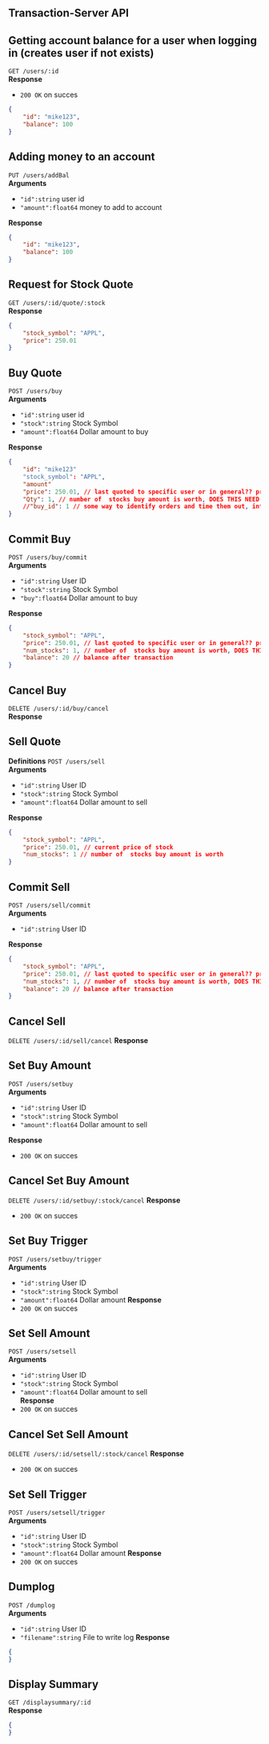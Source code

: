 ## Transaction-Server API

## Getting account balance for a user when logging in (creates user if not exists)  
`GET /users/:id`  
**Response**
- `200 OK` on succes
```json
{
    "id": "mike123",
    "balance": 100
}
```

## Adding money to an account
`PUT /users/addBal`  
**Arguments**
- `"id":string` user id 
- `"amount":float64` money to add to account  

**Response**
```json
{
    "id": "mike123",
    "balance": 100
}
```

## Request for Stock Quote  
`GET /users/:id/quote/:stock`  
**Response**
```json
{
    "stock_symbol": "APPL",
    "price": 250.01
}
```

## Buy Quote  
`POST /users/buy`  
**Arguments**
- `"id":string` user id
- `"stock":string` Stock Symbol
- `"amount":float64` Dollar amount to buy  

**Response**
```json
{
    "id": "mike123"
    "stock_symbol": "APPL",
    "amount"
    "price": 250.01, // last quoted to specific user or in general?? probably need to check how old quote is...
    "Qty": 1, // number of  stocks buy amount is worth, DOES THIS NEED BE INT??
    //"buy_id": 1 // some way to identify orders and time them out, int for simplicity but can be diff
}
```

## Commit Buy   
`POST /users/buy/commit`  
**Arguments**
- `"id":string` User ID 
- `"stock":string` Stock Symbol
- `"buy":float64` Dollar amount to buy

**Response**
```json
{
    "stock_symbol": "APPL",
    "price": 250.01, // last quoted to specific user or in general?? probably need to check how old quote is...
    "num_stocks": 1, // number of  stocks buy amount is worth, DOES THIS NEED BE INT??
    "balance": 20 // balance after transaction
}
```

## Cancel Buy  
`DELETE /users/:id/buy/cancel`  
**Response**
<!-- -`404 Not Found` -->

## Sell Quote  
**Definitions**
`POST /users/sell`  
**Arguments**
- `"id":string` User ID 
- `"stock":string` Stock Symbol
- `"amount":float64` Dollar amount to sell  

**Response**
```json
{
    "stock_symbol": "APPL",
    "price": 250.01, // current price of stock
    "num_stocks": 1 // number of  stocks buy amount is worth
}
```

## Commit Sell  
`POST /users/sell/commit`  
**Arguments**
- `"id":string` User ID 

**Response**
```json
{
    "stock_symbol": "APPL",
    "price": 250.01, // last quoted to specific user or in general?? probably need to check how old quote is...
    "num_stocks": 1, // number of  stocks buy amount is worth, DOES THIS NEED BE INT??
    "balance": 20 // balance after transaction
}
```

## Cancel Sell  
`DELETE /users/:id/sell/cancel` 
**Response**
<!-- -`404 Not Found` -->

## Set Buy Amount  
`POST /users/setbuy`  
**Arguments**
- `"id":string` User ID 
- `"stock":string` Stock Symbol
- `"amount":float64` Dollar amount to sell  

**Response**
- `200 OK` on succes

## Cancel Set Buy Amount
`DELETE /users/:id/setbuy/:stock/cancel`
**Response**
- `200 OK` on succes

## Set Buy Trigger  
`POST /users/setbuy/trigger`  
**Arguments**
- `"id":string` User ID 
- `"stock":string` Stock Symbol
- `"amount":float64` Dollar amount 
**Response**
- `200 OK` on succes

## Set Sell Amount  
`POST /users/setsell`  
**Arguments**
- `"id":string` User ID 
- `"stock":string` Stock Symbol
- `"amount":float64` Dollar amount to sell  
**Response**
- `200 OK` on succes

## Cancel Set Sell Amount
`DELETE /users/:id/setsell/:stock/cancel`
**Response**
- `200 OK` on succes

## Set Sell Trigger  
`POST /users/setsell/trigger`  
**Arguments**
- `"id":string` User ID 
- `"stock":string` Stock Symbol
- `"amount":float64` Dollar amount 
**Response**
- `200 OK` on succes

## Dumplog  
`POST /dumplog`  
**Arguments**
- `"id":string` User ID 
- `"filename":string` File to write log
**Response**
```json
{
}
```

## Display Summary  
`GET /displaysummary/:id`  
**Response**
```json
{
}
```
